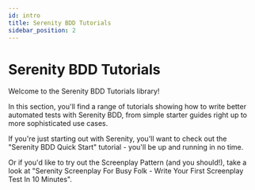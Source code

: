 ```yaml
---
id: intro
title: Serenity BDD Tutorials
sidebar_position: 2
---
```


# Serenity BDD Tutorials

Welcome to the Serenity BDD Tutorials library!

In this section, you'll find a range of tutorials showing how to write better automated tests with Serenity BDD, from simple starter guides right up to more sophisticated use cases.

If you're just starting out with Serenity, you'll want to check out the "Serenity BDD Quick Start" tutorial - you'll be up and running in no time.

Or if you'd like to try out the Screenplay Pattern (and you should!), take a look at "Serenity Screenplay For Busy Folk - Write Your First Screenplay Test In 10 Minutes".
